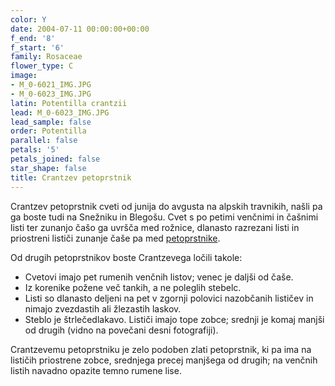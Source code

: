 ```yaml
---
color: Y
date: 2004-07-11 00:00:00+00:00
f_end: '8'
f_start: '6'
family: Rosaceae
flower_type: C
image:
- M_0-6021_IMG.JPG
- M_0-6023_IMG.JPG
latin: Potentilla crantzii
lead: M_0-6023_IMG.JPG
lead_sample: false
order: Potentilla
parallel: false
petals: '5'
petals_joined: false
star_shape: false
title: Crantzev petoprstnik
---
```

Crantzev petoprstnik cveti od junija do avgusta na alpskih travnikih, našli pa ga boste tudi na Snežniku in Blegošu. Cvet s po petimi venčnimi in čašnimi listi ter zunanjo čašo ga uvršča med rožnice, dlanasto razrezani listi in priostreni lističi zunanje čaše pa med [petoprstnike](../genus/potentilla/).

Od drugih petoprstnikov boste Crantzevega ločili takole:

-   Cvetovi imajo pet rumenih venčnih listov; venec je daljši od čaše.
-   Iz korenike požene več tankih, a ne poleglih stebelc.
-   Listi so dlanasto deljeni na pet v zgornji polovici nazobčanih lističev in nimajo zvezdastih ali žlezastih laskov.
-   Steblo je štrlečedlakavo. Lističi imajo tope zobce; srednji je komaj manjši od drugih (vidno na povečani desni fotografiji).

Crantzevemu petoprstniku je zelo podoben zlati petoprstnik, ki pa ima na lističih priostrene zobce, srednjega precej manjšega od drugih; na venčnih listih navadno opazite temno rumene lise.
